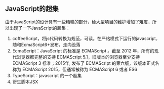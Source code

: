
## JavaScript的超集
由于JavaScript的设计具有一些糟糕的部分，给大型项目的维护增加了难度，所以出现了一下JavaScript的超集：
1. coffeeScript，将js代码转换为规范，可读，在严格模式下运行的javascript，随和EcmaScript6+发布，走向没落
2. EcmaScript：JavaScript 的标准是 ECMAScript 。截至 2012 年，所有的现代浏览器都完整的支持  ECMAScript 5.1，旧版本的浏览器至少支持 ECMAScript 3 标准；2015年, 发布了 ECMAScript 的第六版，该版本正式名称为 ECMAScript 2015，但通常被称为 ECMAScript 6 或者 ES6
3. TypeScript：javascript 的一个超集
4. 衍生脚本JSX
